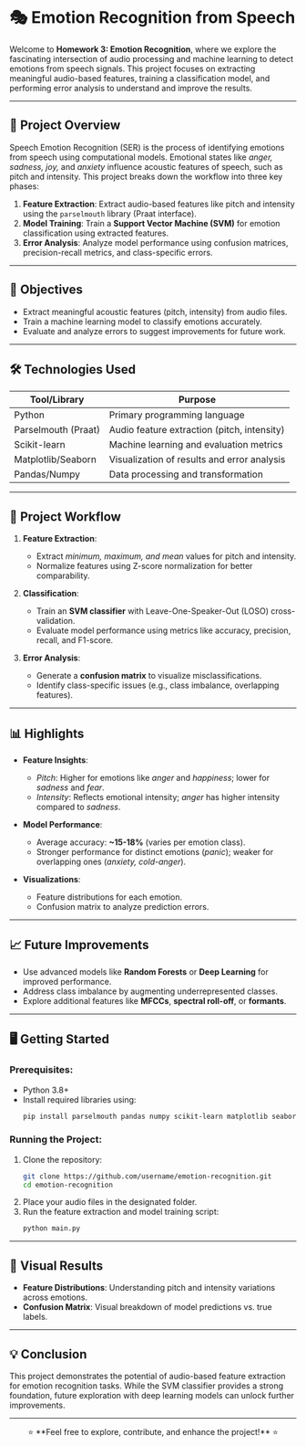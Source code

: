 # 🎭 **Emotion Recognition from Speech**

Welcome to **Homework 3: Emotion Recognition**, where we explore the fascinating intersection of audio processing and machine learning to detect emotions from speech signals. This project focuses on extracting meaningful audio-based features, training a classification model, and performing error analysis to understand and improve the results.

---

## 🚀 **Project Overview**

Speech Emotion Recognition (SER) is the process of identifying emotions from speech using computational models. Emotional states like *anger, sadness, joy,* and *anxiety* influence acoustic features of speech, such as pitch and intensity. This project breaks down the workflow into three key phases:

1. **Feature Extraction**: Extract audio-based features like pitch and intensity using the `parselmouth` library (Praat interface).
2. **Model Training**: Train a **Support Vector Machine (SVM)** for emotion classification using extracted features.
3. **Error Analysis**: Analyze model performance using confusion matrices, precision-recall metrics, and class-specific errors.

---

## 🎯 **Objectives**

- Extract meaningful acoustic features (pitch, intensity) from audio files.
- Train a machine learning model to classify emotions accurately.
- Evaluate and analyze errors to suggest improvements for future work.

---

## 🛠 **Technologies Used**

| **Tool/Library**     | **Purpose**                                  |
|-----------------------|---------------------------------------------|
| Python               | Primary programming language                |
| Parselmouth (Praat)  | Audio feature extraction (pitch, intensity) |
| Scikit-learn         | Machine learning and evaluation metrics     |
| Matplotlib/Seaborn   | Visualization of results and error analysis |
| Pandas/Numpy         | Data processing and transformation          |

---

## 🧩 **Project Workflow**

1. **Feature Extraction**:
   - Extract *minimum, maximum, and mean* values for pitch and intensity.
   - Normalize features using Z-score normalization for better comparability.

2. **Classification**:
   - Train an **SVM classifier** with Leave-One-Speaker-Out (LOSO) cross-validation.
   - Evaluate model performance using metrics like accuracy, precision, recall, and F1-score.

3. **Error Analysis**:
   - Generate a **confusion matrix** to visualize misclassifications.
   - Identify class-specific issues (e.g., class imbalance, overlapping features).

---

## 📊 **Highlights**

- **Feature Insights**:
   - *Pitch*: Higher for emotions like *anger* and *happiness*; lower for *sadness* and *fear*.
   - *Intensity*: Reflects emotional intensity; *anger* has higher intensity compared to *sadness*.

- **Model Performance**:
   - Average accuracy: **~15-18%** (varies per emotion class).
   - Stronger performance for distinct emotions (*panic*); weaker for overlapping ones (*anxiety, cold-anger*).

- **Visualizations**:
   - Feature distributions for each emotion.
   - Confusion matrix to analyze prediction errors.

---

## 📈 **Future Improvements**

- Use advanced models like **Random Forests** or **Deep Learning** for improved performance.
- Address class imbalance by augmenting underrepresented classes.
- Explore additional features like **MFCCs**, **spectral roll-off**, or **formants**.

---

## 🖥 **Getting Started**

### Prerequisites:
- Python 3.8+
- Install required libraries using:
   ```bash
   pip install parselmouth pandas numpy scikit-learn matplotlib seaborn
   ```

### Running the Project:
1. Clone the repository:
   ```bash
   git clone https://github.com/username/emotion-recognition.git
   cd emotion-recognition
   ```
2. Place your audio files in the designated folder.
3. Run the feature extraction and model training script:
   ```bash
   python main.py
   ```

---

## 🎥 **Visual Results**

- **Feature Distributions**: Understanding pitch and intensity variations across emotions.
- **Confusion Matrix**: Visual breakdown of model predictions vs. true labels.

---

## 💡 **Conclusion**

This project demonstrates the potential of audio-based feature extraction for emotion recognition tasks. While the SVM classifier provides a strong foundation, future exploration with deep learning models can unlock further improvements.

---

<p align="center">⭐ **Feel free to explore, contribute, and enhance the project!** ⭐</p>
